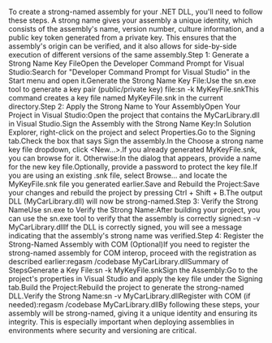 

To create a strong-named assembly for your .NET DLL, you'll need to follow these steps. A strong name gives your assembly a unique identity, which consists of the assembly's name, version number, culture information, and a public key token generated from a private key. This ensures that the assembly's origin can be verified, and it also allows for side-by-side execution of different versions of the same assembly.Step 1: Generate a Strong Name Key FileOpen the Developer Command Prompt for Visual Studio:Search for "Developer Command Prompt for Visual Studio" in the Start menu and open it.Generate the Strong Name Key File:Use the sn.exe tool to generate a key pair (public/private key) file:sn -k MyKeyFile.snkThis command creates a key file named MyKeyFile.snk in the current directory.Step 2: Apply the Strong Name to Your AssemblyOpen Your Project in Visual Studio:Open the project that contains the MyCarLibrary.dll in Visual Studio.Sign the Assembly with the Strong Name Key:In Solution Explorer, right-click on the project and select Properties.Go to the Signing tab.Check the box that says Sign the assembly.In the Choose a strong name key file dropdown, click <New...>.If you already generated MyKeyFile.snk, you can browse for it. Otherwise:In the dialog that appears, provide a name for the new key file.Optionally, provide a password to protect the key file.If you are using an existing .snk file, select Browse... and locate the MyKeyFile.snk file you generated earlier.Save and Rebuild the Project:Save your changes and rebuild the project by pressing Ctrl + Shift + B.The output DLL (MyCarLibrary.dll) will now be strong-named.Step 3: Verify the Strong NameUse sn.exe to Verify the Strong Name:After building your project, you can use the sn.exe tool to verify that the assembly is correctly signed:sn -v MyCarLibrary.dllIf the DLL is correctly signed, you will see a message indicating that the assembly's strong name was verified.Step 4: Register the Strong-Named Assembly with COM (Optional)If you need to register the strong-named assembly for COM interop, proceed with the registration as described earlier:regasm /codebase MyCarLibrary.dllSummary of StepsGenerate a Key File:sn -k MyKeyFile.snkSign the Assembly:Go to the project's properties in Visual Studio and apply the key file under the Signing tab.Build the Project:Rebuild the project to generate the strong-named DLL.Verify the Strong Name:sn -v MyCarLibrary.dllRegister with COM (if needed):regasm /codebase MyCarLibrary.dllBy following these steps, your assembly will be strong-named, giving it a unique identity and ensuring its integrity. This is especially important when deploying assemblies in environments where security and versioning are critical.
